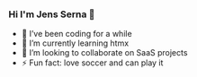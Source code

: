 ### Hi I'm Jens Serna 👋

- 🔭 I’ve been coding for a while
- 🌱 I’m currently learning htmx
- 👯 I’m looking to collaborate on SaaS projects
- ⚡ Fun fact: love soccer and can play it

<!--
**jensserna/jensserna** is a ✨ _special_ ✨ repository because its `README.md` (this file) appears on your GitHub profile.

Here are some ideas to get you started:

- 🔭 I’m currently working on ...
- 🌱 I’m currently learning ...
- 👯 I’m looking to collaborate on ...
- 🤔 I’m looking for help with ...
- 💬 Ask me about ...
- 📫 How to reach me: ...
- 😄 Pronouns: ...
- ⚡ Fun fact: ...
-->
